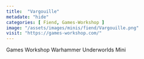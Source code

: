 ```yaml
---
title:  "Vargouille"
metadate: "hide"
categories: [ Fiend, Games-Workshop ]
image: "/assets/images/minis/fiend/Vargouille.png"
visit: "https://games-workshop.com/"
---
```

Games Workshop Warhammer Underworlds Mini
